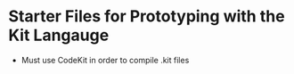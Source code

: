 # Starter Files for Prototyping with the Kit Langauge

- Must use CodeKit in order to compile .kit files